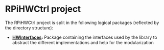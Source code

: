 RPiHWCtrl project
=================

The RPiHWCtrl project is split in the following logical packages (reflected
by the directory structure):

* **[HWInterfaces](HWInterfaces/index.md):** Package containing the interfaces
used by the library to abstract the different implementations and help for the
modularization
